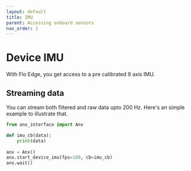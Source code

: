 ```yaml
---
layout: default
title: IMU
parent: Accessing onboard sensors
nav_order: 1
---
```


# Device IMU

With Flo Edge, you get access to a pre calibrated 9 axis IMU.

## Streaming data
You can stream both filtered and raw data upto 200 Hz. Here's an simple example to illustrate that.
```python
from anx_interface import Anx

def imu_cb(data):
    print(data)
    
anx = Anx()
anx.start_device_imu(fps=100, cb=imu_cb)
anx.wait()
```

